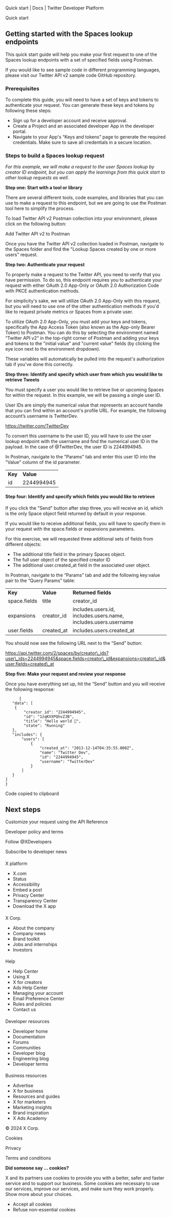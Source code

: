 
Quick start | Docs | Twitter Developer Platform 

Quick start

Getting started with the Spaces lookup endpoints
------------------------------------------------

This quick start guide will help you make your first request to one of the Spaces lookup endpoints with a set of specified fields using Postman.

If you would like to see sample code in different programming languages, please visit our Twitter API v2 sample code GitHub repository.  

### Prerequisites

To complete this guide, you will need to have a set of keys and tokens to authenticate your request. You can generate these keys and tokens by following these steps:

* Sign up for a developer account and receive approval.
* Create a Project and an associated developer App in the developer portal.
* Navigate to your App's “Keys and tokens” page to generate the required credentials. Make sure to save all credentials in a secure location.

### Steps to build a Spaces lookup request

*For this example, we will make a request to the user Spaces lookup by creator ID endpoint, but you can apply the learnings from this quick start to other lookup requests as well.*

**Step one: Start with a tool or library**

There are several different tools, code examples, and libraries that you can use to make a request to this endpoint, but we are going to use the Postman tool here to simplify the process.

To load Twitter API v2 Postman collection into your environment, please click on the following button:

Add Twitter API v2 to Postman

Once you have the Twitter API v2 collection loaded in Postman, navigate to the Spaces folder and find the "Lookup Spaces created by one or more users" request.  

**Step two: Authenticate your request**

To properly make a request to the Twitter API, you need to verify that you have permission. To do so, this endpoint requires you to authenticate your request with either OAuth 2.0 App-Only or OAuth 2.0 Authorization Code with PKCE authentication methods.

For simplicity's sake, we will utilize OAuth 2.0 App-Only with this request, but you will need to use one of the other authentication methods if you'd like to request private metrics or Spaces from a private user. 

To utilize OAuth 2.0 App-Only, you must add your keys and tokens, specifically the App Access Token (also known as the App-only Bearer Token) to Postman. You can do this by selecting the environment named “Twitter API v2” in the top-right corner of Postman and adding your keys and tokens to the "initial value" and "current value" fields (by clicking the eye icon next to the environment dropdown).

These variables will automatically be pulled into the request's authorization tab if you've done this correctly.  

**Step three: Identify and specify which user from which you would like to retrieve Tweets**

You must specify a user you would like to retrieve live or upcoming Spaces for within the request. In this example, we will be passing a single user ID.

User IDs are simply the numerical value that represents an account handle that you can find within an account's profile URL. For example, the following account’s username is TwitterDev.

https://twitter.com/TwitterDev

To convert this username to the user ID, you will have to use the user lookup endpoint with the username and find the numerical user ID in the payload. In the case of @TwitterDev, the user ID is 2244994945.

In Postman, navigate to the "Params" tab and enter this user ID into the "Value" column of the id parameter.

|  |  |
| --- | --- |
| **Key** | **Value** |
| id | 2244994945 |

#### Step four: Identify and specify which fields you would like to retrieve

If you click the "Send" button after step three, you will receive an id, which is the only Space object field returned by default in your response.

If you would like to receive additional fields, you will have to specify them in your request with the space.fields or expansions parameters.

For this exercise, we will requested three additional sets of fields from different objects:

* The additional title field in the primary Spaces object.
* The full user object of the specified creator ID
* The additional user.created\_at field in the associated user object.

In Postman, navigate to the “Params” tab and add the following key:value pair to the “Query Params” table:

|  |  |  |
| --- | --- | --- |
| **Key** | **Value** | **Returned fields** |
| space.fields | title | creator\_id |
| expansions | creator\_id | includes.users.id, includes.users.name, includes.users.username |
| user.fields | created\_at | includes.users.created\_at |

You should now see the following URL next to the “Send” button:

https://api.twitter.com/2/spaces/by/creator\_ids?user\_ids=2244994945&space.fields=creator\_id&expansions=creator\_id&user.fields=created\_at

 **Step five: Make your request and review your response**

Once you have everything set up, hit the “Send” button and you will receive the following response:

```
      {
   "data": [
    {
        "creator_id": "2244994945",
        "id": "1zqKVXPQhvZJB",
        "title": "Hello world 👋",
        "state": "Running"
   },
   "includes": {
       "users": [
           {
               "created_at": "2013-12-14T04:35:55.000Z",
               "name": "Twitter Dev",
               "id": "2244994945",
               "username": "TwitterDev"
           }
       ]
   }
]
}

```

Code copied to clipboard

Next steps
----------

Customize your request using the API Reference

Developer policy and terms

Follow @XDevelopers

Subscribe to developer news

#### 
 X platform

* X.com
* Status
* Accessibility
* Embed a post
* Privacy Center
* Transparency Center
* Download the X app

#### 
 X Corp.

* About the company
* Company news
* Brand toolkit
* Jobs and internships
* Investors

#### 
 Help

* Help Center
* Using X
* X for creators
* Ads Help Center
* Managing your account
* Email Preference Center
* Rules and policies
* Contact us

#### 
 Developer resources

* Developer home
* Documentation
* Forums
* Communities
* Developer blog
* Engineering blog
* Developer terms

#### 
 Business resources

* Advertise
* X for business
* Resources and guides
* X for marketers
* Marketing insights
* Brand inspiration
* X Ads Academy

 © 2024 X Corp.

Cookies

Privacy

Terms and conditions

**Did someone say … cookies?**  

 X and its partners use cookies to provide you with a better, safer and
 faster service and to support our business. Some cookies are necessary to use
 our services, improve our services, and make sure they work properly.
 Show more about your choices.

* Accept all cookies
* Refuse non-essential cookies